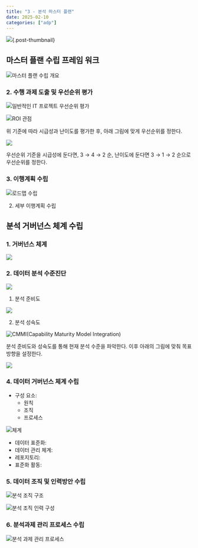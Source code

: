 ```yaml
---
title: "3 - 분석 마스터 플랜"
date: 2025-02-10
categories: ["adp"]
---
```


![](/img/stat-thumb.jpg){.post-thumbnail}

## 마스터 플랜 수립 프레임 워크

![마스터 플랜 수립 개요](https://snipboard.io/1QG6Di.jpg)

### 2. 수행 과제 도출 및 우선순위 평가

![일반적인 IT 프로젝트 우선순위 평가](img/2025-02-16-11-37-03.png)

![ROI 관점](img/2025-02-16-11-41-10.png)

위 기준에 따라 시급성과 난이도를 평가한 후, 아래 그림에 맞게 우선순위를 정한다.

![](img/2025-02-16-11-40-05.png)

우선순위 기준을 시급성에 둔다면, 3 → 4 → 2 순, 난이도에 둔다면 3 → 1 → 2 순으로 우선순위를 정한다.

### 3. 이행계획 수립

![로드맵 수립](img/2025-02-16-11-45-08.png)

2. 세부 이행계획 수립

## 분석 거버넌스 체계 수립

### 1. 거버넌스 체계

![](https://snipboard.io/jfIe4Y.jpg)

### 2. 데이터 분석 수준진단

![](img/2025-02-16-11-48-12.png)

1. 분석 준비도

![](img/2025-02-16-11-50-17.png)

2. 분석 성숙도

![CMMI(Capability Maturity Model Integration)](img/2025-02-16-11-49-42.png)

분석 준비도와 성숙도를 통해 현재 분석 수준을 파악한다.
이후 아래의 그림에 맞춰 목표 방향을 설정한다.

![](img/2025-02-16-11-51-00.png)

### 4. 데이터 거버넌스 체계 수립

- 구성 요소:
    - 원칙
    - 조직
    - 프로세스

![체계](img/2025-02-16-12-43-28.png)

- 데이터 표준화:
- 데이터 관리 체계:
- 레포지토리:
- 표준화 활동:

### 5. 데이터 조직 및 인력방안 수립

![분석 조직 구조](img/2025-02-16-12-45-18.png)

![분석 조직 인력 구성](img/2025-02-16-12-46-05.png)

### 6. 분석과제 관리 프로세스 수립

![분석 과제 관리 프로세스](img/2025-02-16-12-48-12.png)
